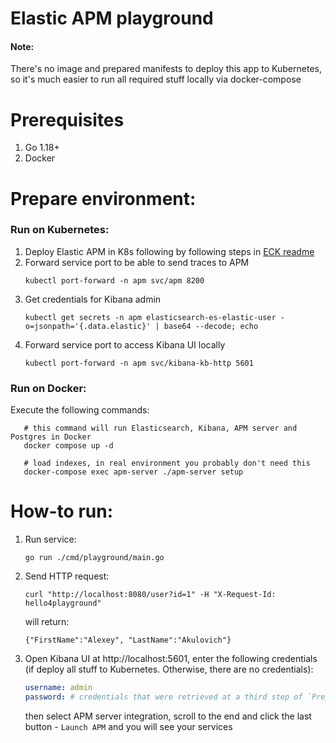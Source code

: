 # Elastic APM playground

#### Note:
There's no image and prepared manifests to deploy this app to Kubernetes,
so it's much easier to run all required stuff locally via docker-compose

# Prerequisites
1. Go 1.18+
2. Docker

# Prepare environment:
### Run on Kubernetes:
1. Deploy Elastic APM in K8s following by following steps in [ECK readme](../../elastic-apm/README.md)
2. Forward service port to be able to send traces to APM
   ```shell
   kubectl port-forward -n apm svc/apm 8200
   ```
3. Get credentials for Kibana admin
   ```shell
   kubectl get secrets -n apm elasticsearch-es-elastic-user -o=jsonpath='{.data.elastic}' | base64 --decode; echo
   ```
4. Forward service port to access Kibana UI locally
   ```shell
   kubectl port-forward -n apm svc/kibana-kb-http 5601
   ```
### Run on Docker:
Execute the following commands:
```shell
   # this command will run Elasticsearch, Kibana, APM server and Postgres in Docker
   docker compose up -d 
    
   # load indexes, in real environment you probably don't need this
   docker-compose exec apm-server ./apm-server setup
```

# How-to run:
1. Run service:
    ```shell
    go run ./cmd/playground/main.go
    ```
2. Send HTTP request:
    ```shell
    curl "http://localhost:8080/user?id=1" -H "X-Request-Id: hello4playground"
    ```
    will return:
    ```shell
    {"FirstName":"Alexey", "LastName":"Akulovich"}
    ```
3. Open Kibana UI at http://localhost:5601, enter the following credentials (if deploy all stuff to Kubernetes. Otherwise, there are no credentials):
   ```yaml
   username: admin
   password: # credentials that were retrieved at a third step of `Prepare environment` section
   ```
   then select APM server integration, scroll to the end and click the last button -
   `Launch APM` and you will see your services